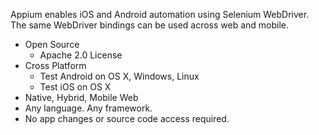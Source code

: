 Appium enables iOS and Android automation using Selenium WebDriver.
The same WebDriver bindings can be used across web and mobile.

- Open Source
  - Apache 2.0 License
- Cross Platform
  - Test Android on OS X, Windows, Linux
  - Test iOS on OS X
- Native, Hybrid, Mobile Web
- Any language. Any framework.
- No app changes or source code access required.